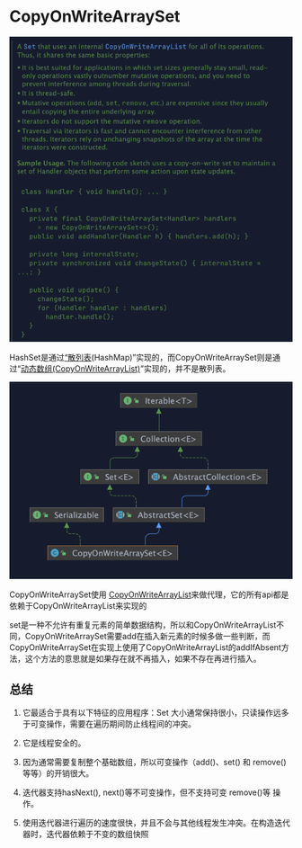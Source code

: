 # CopyOnWriteArraySet

![](image/image_fEzj2gaZ7E.png)

HashSet是通过[“散列表](http://www.cnblogs.com/skywang12345/p/3310835.html "“散列表")(HashMap)”实现的，而CopyOnWriteArraySet则是通过“[动态数组(CopyOnWriteArrayList)](http://www.cnblogs.com/skywang12345/p/3498483.html "动态数组(CopyOnWriteArrayList)")”实现的，并不是散列表。

![](image/image_hznduucnt_.png)

CopyOnWriteArraySet使用 [CopyOnWriteArrayList](../CopyOnWriteArrayList/CopyOnWriteArrayList.md "CopyOnWriteArrayList")来做代理，它的所有api都是依赖于CopyOnWriteArrayList来实现的

set是一种不允许有重复元素的简单数据结构，所以和CopyOnWriteArrayList不同，CopyOnWriteArraySet需要add在插入新元素的时候多做一些判断，而CopyOnWriteArraySet在实现上使用了CopyOnWriteArrayList的addIfAbsent方法，这个方法的意思就是如果存在就不再插入，如果不存在再进行插入。

## 总结&#x20;

1.  它最适合于具有以下特征的应用程序：Set 大小通常保持很小，只读操作远多于可变操作，需要在遍历期间防止线程间的冲突。 &#x20;

2.  它是线程安全的。 &#x20;

3.  因为通常需要复制整个基础数组，所以可变操作（add()、set() 和 remove() 等等）的开销很大。 &#x20;

4.  迭代器支持hasNext(), next()等不可变操作，但不支持可变 remove()等 操作。 &#x20;

5.  使用迭代器进行遍历的速度很快，并且不会与其他线程发生冲突。在构造迭代器时，迭代器依赖于不变的数组快照
